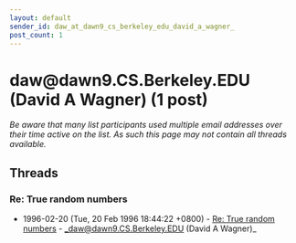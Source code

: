 ```yaml
---
layout: default
sender_id: daw_at_dawn9_cs_berkeley_edu_david_a_wagner_
post_count: 1
---
```


# daw<span>@</span>dawn9.CS.Berkeley.EDU (David A Wagner) (1 post)

_Be aware that many list participants used multiple email addresses over their time active on the list. As such this page may not contain all threads available._

## Threads

### Re: True random numbers
+ 1996-02-20 (Tue, 20 Feb 1996 18:44:22 +0800) - [Re: True random numbers](/archive/1996/02/8e9d7c08819c284d5bfb5d348518b2b9936c8cb205cc532080d06a97a1746f1d) - _daw@dawn9.CS.Berkeley.EDU (David A Wagner)_

